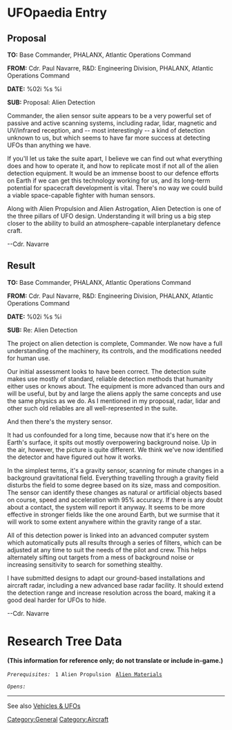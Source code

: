 # UFOpaedia Entry

## Proposal

**TO:** Base Commander, PHALANX, Atlantic Operations Command

**FROM:** Cdr. Paul Navarre, R&D: Engineering Division, PHALANX,
Atlantic Operations Command

**DATE:** %02i %s %i

**SUB:** Proposal: Alien Detection

Commander, the alien sensor suite appears to be a very powerful set of
passive and active scanning systems, including radar, lidar, magnetic
and UV/infrared reception, and -- most interestingly -- a kind of
detection unknown to us, but which seems to have far more success at
detecting UFOs than anything we have.

If you'll let us take the suite apart, I believe we can find out what
everything does and how to operate it, and how to replicate most if not
all of the alien detection equipment. It would be an immense boost to
our defence efforts on Earth if we can get this technology working for
us, and its long-term potential for spacecraft development is vital.
There's no way we could build a viable space-capable fighter with human
sensors.

Along with Alien Propulsion and Alien Astrogation, Alien Detection is
one of the three pillars of UFO design. Understanding it will bring us a
big step closer to the ability to build an atmosphere-capable
interplanetary defence craft.

--Cdr. Navarre

## Result

**TO:** Base Commander, PHALANX, Atlantic Operations Command

**FROM:** Cdr. Paul Navarre, R&D: Engineering Division, PHALANX,
Atlantic Operations Command

**DATE:** %02i %s %i

**SUB:** Re: Alien Detection

The project on alien detection is complete, Commander. We now have a
full understanding of the machinery, its controls, and the modifications
needed for human use.

Our initial assessment looks to have been correct. The detection suite
makes use mostly of standard, reliable detection methods that humanity
either uses or knows about. The equipment is more advanced than ours and
will be useful, but by and large the aliens apply the same concepts and
use the same physics as we do. As I mentioned in my proposal, radar,
lidar and other such old reliables are all well-represented in the
suite.

And then there's the mystery sensor.

It had us confounded for a long time, because now that it's here on the
Earth's surface, it spits out mostly overpowering background noise. Up
in the air, however, the picture is quite different. We think we've now
identified the detector and have figured out how it works.

In the simplest terms, it's a gravity sensor, scanning for minute
changes in a background gravitational field. Everything travelling
through a gravity field disturbs the field to some degree based on its
size, mass and composition. The sensor can identify these changes as
natural or artificial objects based on course, speed and acceleration
with 95% accuracy. If there is any doubt about a contact, the system
will report it anyway. It seems to be more effective in stronger fields
like the one around Earth, but we surmise that it will work to some
extent anywhere within the gravity range of a star.

All of this detection power is linked into an advanced computer system
which automatically puts all results through a series of filters, which
can be adjusted at any time to suit the needs of the pilot and crew.
This helps alternately sifting out targets from a mess of background
noise or increasing sensitivity to search for something stealthy.

I have submitted designs to adapt our ground-based installations and
aircraft radar, including a new advanced base radar facility. It should
extend the detection range and increase resolution across the board,
making it a good deal harder for UFOs to hide.

--Cdr. Navarre

# Research Tree Data

**(This information for reference only; do not translate or include
in-game.)**

*`Prerequisites:`*
` 1 Alien Propulsion`
` `[`Alien Materials`](Research/Alien_Materials "wikilink")

*`Opens:`*

------------------------------------------------------------------------

See also [Vehicles & UFOs](Vehicles_&_UFOs "wikilink")

[Category:General](Category:General "wikilink")
[Category:Aircraft](Category:Aircraft "wikilink")